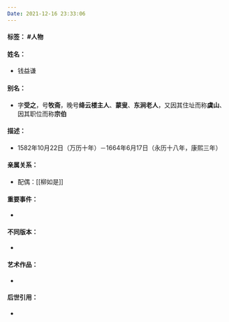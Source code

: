 ```yaml
---
Date: 2021-12-16 23:33:06
---
```


#### 标签： #人物
#### 姓名：
- 钱益谦
#### 别名：
- 字**受之**，号**牧斋**，晚号**绛云楼主人**、**蒙叟**、**东涧老人**，又因其住址而称**虞山**、因其职位而称**宗伯**
#### 描述：
- 1582年10月22日（万历十年）－1664年6月17日（永历十八年，康熙三年）
#### 亲属关系：
- 配偶：[[柳如是]]
#### 重要事件：
- 
#### 不同版本：
- 
#### 艺术作品：
- 
#### 后世引用：
- 